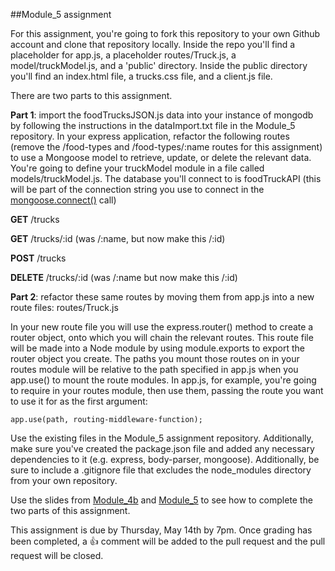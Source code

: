 ##Module_5 assignment	

For this assignment, you're going to fork this repository to your own Github account and clone that repository locally. Inside the repo you'll find a placeholder for app.js, a placeholder routes/Truck.js, a model/truckModel.js, and a 'public' directory. Inside the public directory you'll find an index.html file, a trucks.css file, and a client.js file.

There are two parts to this assignment.

__Part 1__: import the foodTrucksJSON.js data into your instance of mongodb by following the instructions in the dataImport.txt file in the Module_5 repository. In your express application, refactor the following routes (remove the /food-types and /food-types/:name routes for this assignment) to use a Mongoose model to retrieve, update, or delete the relevant data. You're going to define your truckModel module in a file called models/truckModel.js. The database you'll connect to is foodTruckAPI (this will be part of the connection string you use to connect in the [mongoose.connect()](http://slides.com/kinakuta/deck-10?token=mIjyUCbk#/14) call)

__GET__ /trucks

__GET__ /trucks/:id (was /:name, but now make this /:id)

__POST__ /trucks

__DELETE__ /trucks/:id (was /:name but now make this /:id)


__Part 2__: refactor these same routes  by moving them from app.js into a new route files: routes/Truck.js

In your new route file you will use the express.router() method to create a router object, onto which you will chain the relevant routes. This route file will be made into a Node module by using module.exports to export the router object you create. The paths you mount those routes on in your routes module will be relative to the path specified in app.js when you app.use() to mount the route modules. In app.js, for example, you're going to require in your routes module, then use them, passing the route you want to use it for as the first argument:

`app.use(path, routing-middleware-function);`

Use the existing files in the Module_5 assignment repository. Additionally, make sure you've created the package.json file and added any necessary dependencies to it (e.g. express, body-parser, mongoose). Additionally, be sure to include a .gitignore file that excludes the node_modules directory from your own repository.

Use the slides from [Module_4b](http://slides.com/kinakuta/deck-9?token=7P79fPdp#/) and [Module_5](http://slides.com/kinakuta/deck-10?token=mIjyUCbk#/) to see how to complete the two parts of this assignment.

This assignment is due by Thursday, May 14th by 7pm. Once grading has been completed, a :+1: comment will be added to the pull request and the pull request will be closed.
